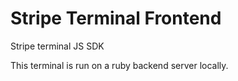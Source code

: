 # Stripe Terminal Frontend

Stripe terminal JS SDK

This terminal is run on a ruby backend server locally.
